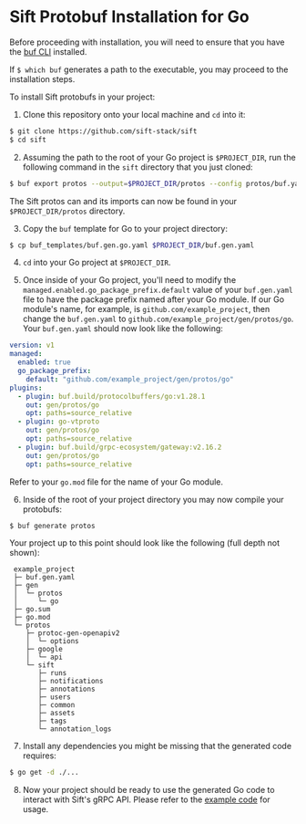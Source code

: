 # Sift Protobuf Installation for Go

Before proceeding with installation, you will need to ensure that you have the [buf CLI](https://buf.build/docs/installation) installed.

If `$ which buf` generates a path to the executable, you may proceed to the installation steps.

To install Sift protobufs in your project:

1. Clone this repository onto your local machine and `cd` into it:

```bash
$ git clone https://github.com/sift-stack/sift
$ cd sift
```

2. Assuming the path to the root of your Go project is `$PROJECT_DIR`, run the following command in the `sift` directory that you just cloned:

```bash
$ buf export protos --output=$PROJECT_DIR/protos --config protos/buf.yaml
```

The Sift protos can and its imports can now be found in your `$PROJECT_DIR/protos` directory.

3. Copy the `buf` template for Go to your project directory:

```bash
$ cp buf_templates/buf.gen.go.yaml $PROJECT_DIR/buf.gen.yaml
```

4. `cd` into your Go project at `$PROJECT_DIR`.

5. Once inside of your Go project, you'll need to modify the `managed.enabled.go_package_prefix.default` value of your `buf.gen.yaml` file to
have the package prefix named after your Go module. If our Go module's name, for example, is `github.com/example_project`, then change the `buf.gen.yaml` to `github.com/example_project/gen/protos/go`. Your
`buf.gen.yaml` should now look like the following:

```yaml
version: v1
managed:
  enabled: true
  go_package_prefix:
    default: "github.com/example_project/gen/protos/go"
plugins:
  - plugin: buf.build/protocolbuffers/go:v1.28.1
    out: gen/protos/go
    opt: paths=source_relative
  - plugin: go-vtproto
    out: gen/protos/go
    opt: paths=source_relative
  - plugin: buf.build/grpc-ecosystem/gateway:v2.16.2
    out: gen/protos/go
    opt: paths=source_relative
```

Refer to your `go.mod` file for the name of your Go module.

6. Inside of the root of your project directory you may now compile your protobufs:

```bash
$ buf generate protos
```

Your project up to this point should look like the following (full depth not shown):

```
 example_project
 ├─ buf.gen.yaml
 ├─ gen
 │  └─ protos
 │     └─ go
 ├─ go.sum
 ├─ go.mod
 └─ protos
    ├─ protoc-gen-openapiv2
    │  └─ options
    ├─ google
    │  └─ api
    └─ sift
       ├─ runs
       ├─ notifications
       ├─ annotations
       ├─ users
       ├─ common
       ├─ assets
       ├─ tags
       └─ annotation_logs
```

7. Install any dependencies you might be missing that the generated code requires:

```bash
$ go get -d ./...
```

8. Now your project should be ready to use the generated Go code to interact with Sift's gRPC API. Please refer to the [example code](/examples/go) for usage.

